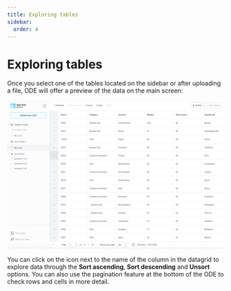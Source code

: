```yaml
---
title: Exploring tables
sidebar:
  order: 4
---
```


# Exploring tables

Once you select one of the tables located on the sidebar or after uploading a file, ODE will offer a preview of the data on the main screen:

![Main screen data grid](./assets/exploring-tables/main-screen-datagrid.png)

You can click on the icon next to the name of the column in the datagrid to explore data through the **Sort ascending**, **Sort descending** and **Unsort** options. You can also use the pagination feature at the bottom of the ODE to check rows and cells in more detail.